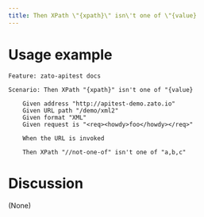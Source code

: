 ```yaml
---
title: Then XPath \"{xpath}\" isn\'t one of \"{value}
---
```


Usage example
=============

    Feature: zato-apitest docs

    Scenario: Then XPath "{xpath}" isn't one of "{value}

        Given address "http://apitest-demo.zato.io"
        Given URL path "/demo/xml2"
        Given format "XML"
        Given request is "<req><howdy>foo</howdy></req>"

        When the URL is invoked

        Then XPath "//not-one-of" isn't one of "a,b,c"

Discussion
==========

(None)
